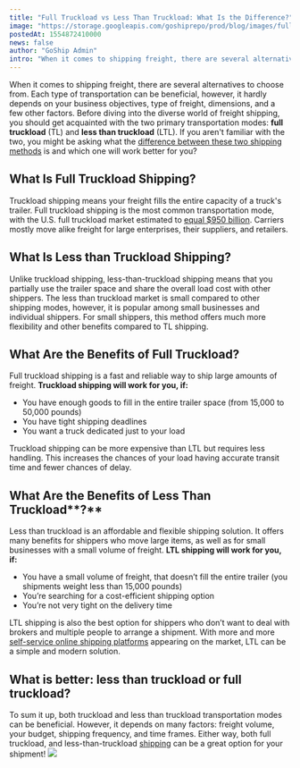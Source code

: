 ```yaml
---
title: "Full Truckload vs Less Than Truckload: What Is the Difference?"
image: "https://storage.googleapis.com/goshiprepo/prod/blog/images/full-truckload-vs-less-than-truckload-what-is-the-difference.jpg"
postedAt: 1554872410000
news: false
author: "GoShip Admin"
intro: "When it comes to shipping freight, there are several alternatives to choose from. Each type of transportation can be beneficial, however, it hardly depends on your business objectives, type of freight, dimensions, and a few other factors. Before diving into the diverse world of freight shipping, you should get acquainted with the two primary transportation modes: full truckload (TL) and less than truckload (LTL). If you aren't familiar with the two, you might be asking what the difference between these two "
---
```

When it comes to shipping freight, there are several alternatives to choose from. Each type of transportation can be beneficial, however, it hardly depends on your business objectives, type of freight, dimensions, and a few other factors. Before diving into the diverse world of freight shipping, you should get acquainted with the two primary transportation modes: **full truckload** (TL) and **less than truckload** (LTL). If you aren't familiar with the two, you might be asking what the [difference between these two shipping methods](https://www.plslogistics.com/blog/differences-between-ltl-shipping-and-tl-shipping/) is and which one will work better for you?

**What Is Full Truckload Shipping?**
------------------------------------

Truckload shipping means your freight fills the entire capacity of a truck's trailer. Full truckload shipping is the most common transportation mode, with the U.S. full truckload market estimated to [equal $950 billion](https://medium.com/@sambokher/segments-of-u-s-trucking-industry-d872b5fca913). Carriers mostly move alike freight for large enterprises, their suppliers, and retailers.

**What Is Less than Truckload Shipping?**
-----------------------------------------

Unlike truckload shipping, less-than-truckload shipping means that you partially use the trailer space and share the overall load cost with other shippers. The less than truckload market is small compared to other shipping modes, however, it is popular among small businesses and individual shippers. For small shippers, this method offers much more flexibility and other benefits compared to TL shipping.

**What Are the Benefits of Full Truckload?**
--------------------------------------------

Full truckload shipping is a fast and reliable way to ship large amounts of freight. **Truckload shipping will work for you, if:**

*   You have enough goods to fill in the entire trailer space (from 15,000 to 50,000 pounds)
*   You have tight shipping deadlines
*   You want a truck dedicated just to your load

Truckload shipping can be more expensive than LTL but requires less handling. This increases the chances of your load having accurate transit time and fewer chances of delay.

**What Are the Benefits of** Less Than Truckload**?**
-----------------------------------------------------

Less than truckload is an affordable and flexible shipping solution. It offers many benefits for shippers who move large items, as well as for small businesses with a small volume of freight. **LTL shipping will work for you, if:**

*   You have a small volume of freight, that doesn’t fill the entire trailer (you shipments weight less than 15,000 pounds)
*   You’re searching for a cost-efficient shipping option
*   You’re not very tight on the delivery time

LTL shipping is also the best option for shippers who don’t want to deal with brokers and multiple people to arrange a shipment. With more and more [self-service online shipping platforms](https://uat.www.goship.com/blog/benefits-of-using-an-online-shipping-service/) appearing on the market, LTL can be a simple and modern solution.

**What is better: less than truckload or full truckload?**
----------------------------------------------------------

To sum it up, both truckload and less than truckload transportation modes can be beneficial. However, it depends on many factors: freight volume, your budget, shipping frequency, and time frames. Either way, both full truckload, and less-than-truckload [shipping](https://uat.www.goship.com/what-is-ltl-shipping) can be a great option for your shipment! [![](https://www.goship.com/wp-content/uploads/2021/02/1ace89b4-fe28-40ff-a2a7-4cddc60fc9ec.png)](https://www.goship.com/)

